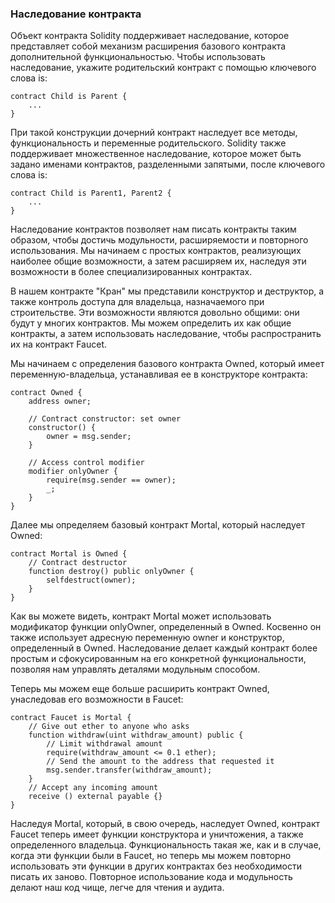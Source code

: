 
### Наследование контракта
Объект контракта Solidity поддерживает наследование, которое представляет собой механизм расширения базового контракта дополнительной функциональностью. Чтобы использовать наследование, укажите родительский контракт с помощью ключевого слова is:

```
contract Child is Parent {
    ...
}
```

При такой конструкции дочерний контракт наследует все методы, функциональность и переменные родительского. Solidity также поддерживает множественное наследование, которое может быть задано именами контрактов, разделенными запятыми, после ключевого слова is:
```
contract Child is Parent1, Parent2 {
    ...
}
```

Наследование контрактов позволяет нам писать контракты таким образом, чтобы достичь модульности, расширяемости и повторного использования. Мы начинаем с простых контрактов, реализующих наиболее общие возможности, а затем расширяем их, наследуя эти возможности в более специализированных контрактах.

В нашем контракте "Кран" мы представили конструктор и деструктор, а также контроль доступа для владельца, назначаемого при строительстве. Эти возможности являются довольно общими: они будут у многих контрактов. Мы можем определить их как общие контракты, а затем использовать наследование, чтобы распространить их на контракт Faucet.

Мы начинаем с определения базового контракта Owned, который имеет переменную-владельца, устанавливая ее в конструкторе контракта:

```
contract Owned {
	address owner;

	// Contract constructor: set owner
	constructor() {
		owner = msg.sender;
	}

	// Access control modifier
	modifier onlyOwner {
	    require(msg.sender == owner);
	    _;
	}
}
```

Далее мы определяем базовый контракт Mortal, который наследует Owned:

```
contract Mortal is Owned {
	// Contract destructor
	function destroy() public onlyOwner {
		selfdestruct(owner);
	}
}
```

Как вы можете видеть, контракт Mortal может использовать модификатор функции onlyOwner, определенный в Owned. Косвенно он также использует адресную переменную owner и конструктор, определенный в Owned. Наследование делает каждый контракт более простым и сфокусированным на его конкретной функциональности, позволяя нам управлять деталями модульным способом.

Теперь мы можем еще больше расширить контракт Owned, унаследовав его возможности в Faucet:

```
contract Faucet is Mortal {
    // Give out ether to anyone who asks
    function withdraw(uint withdraw_amount) public {
        // Limit withdrawal amount
        require(withdraw_amount <= 0.1 ether);
        // Send the amount to the address that requested it
        msg.sender.transfer(withdraw_amount);
    }
    // Accept any incoming amount
    receive () external payable {}
}
```

Наследуя Mortal, который, в свою очередь, наследует Owned, контракт Faucet теперь имеет функции конструктора и уничтожения, а также определенного владельца. Функциональность такая же, как и в случае, когда эти функции были в Faucet, но теперь мы можем повторно использовать эти функции в других контрактах без необходимости писать их заново. Повторное использование кода и модульность делают наш код чище, легче для чтения и аудита.
